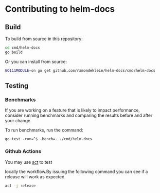 # Contributing to helm-docs

## Build
To build from source in this repository:

```bash
cd cmd/helm-docs
go build
```

Or you can install from source:

```bash
GO111MODULE=on go get github.com/ramondeklein/helm-docs/cmd/helm-docs
```

## Testing

### Benchmarks

If you are working on a feature that is likely to impact performance, consider running benchmarks
and comparing the results before and after your change.

To run benchmarks, run the command:

```
go test -run=^$ -bench=. ./cmd/helm-docs
```

### Github Actions
You may use [act](https://github.com/nektos/act) to test

locally the workflow.By issuing the following command you can
see if a release will work as expected.
```bash
act -j release
```
